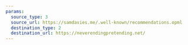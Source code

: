 ```yaml
---
params:
  source_type: 3
  source_url: https://samdavies.me/.well-known/recommendations.opml
  destination_type: 2
  destination_url: https://neverendingpretending.net/
---
```

